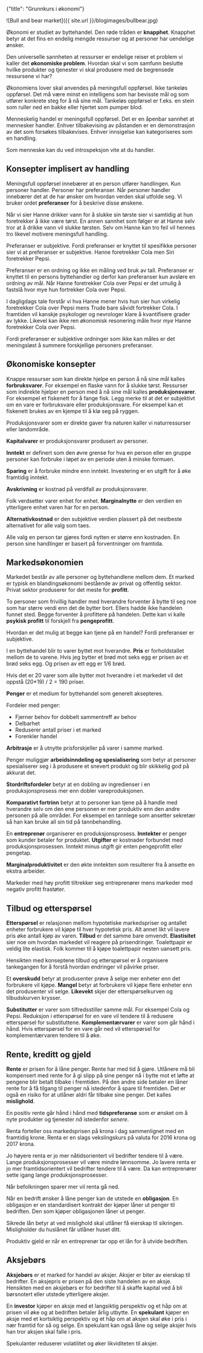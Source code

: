 {"title": "Grunnkurs i økonomi"}

![Bull and bear market]({{ site.url }}/blogimages/bullbear.jpg)

Økonomi er studiet av byttehandel. Den røde tråden er **knapphet**.
Knapphet betyr at det fins en endelig mengde ressurser og at personer
har uendelige ønsker.

Den universelle sannheten at ressurser er endelige reiser
et problem vi kaller det **økonomiske problem**. Hvordan skal vi som 
samfunn beslutte hvilke produkter og tjenester vi skal produsere
med de begrensede ressursene vi har?

Økonomiens lover skal anvendes på meningsfull oppførsel. Ikke tankeløs oppførsel.
Det må være minst en intelligens som har bevisste mål og som utfører
konkrete steg for å nå sine mål. Tankeløs oppførsel er f.eks. en stein
som ruller ned en bakke eller hjertet som pumper blod.

Menneskelig handel er meningsfull oppførsel.
Det er en åpenbar sannhet at mennesker handler.
Enhver tilbakevising av påstanden er en demonstrasjon
av det som forsøkes tilbakevises. Enhver innsigelse
kan kategoriseres som en handling.

Som menneske kan du ved introspeksjon vite at du handler.

## Konsepter implisert av handling

Meningsfull oppførsel innebærer at en person utfører handlingen.
Kun personer handler. Personer har preferanser.
Når personer handler innebærer det at de har ønsker om hvordan verden 
skal utfolde seg. Vi bruker ordet **preferanser** for å beskrive disse ønskene.

Når vi sier Hanne drikker vann for å slukke sin tørste sier vi samtidig
at hun foretrekker å ikke være tørst. En annen sannhet som følger
er at Hanne selv tror at å drikke vann vil slukke tørsten.
Selv om Hanne kan tro feil vil hennes tro likevel motivere
meningsfull handling.

Preferanser er subjektive. Fordi preferanser er knyttet til spesifikke
personer sier vi at preferanser er subjektive.
Hanne foretrekker Cola men Siri foretrekker Pepsi.

Preferanser er en ordning og ikke en måling ved bruk av tall.
Preferanser er knyttet til en persons byttehandler og derfor
kan preferanser kun avsløre en ordning av mål. Når Hanne foretrekker
Cola over Pepsi er det umulig å fastslå hvor mye hun fortrekker
Cola over Pepsi.

I dagligdags tale forstår vi hva Hanne mener hvis hun sier hun virkelig
foretrekker Cola over Pepsi mens Trude bare såvidt fortrekker Cola.
I framtiden vil kanskje psykologer og nevrologer klare å kvantifisere grader av lykke.
Likevel kan ikke ren økonomisk resonering måle hvor *mye* Hanne
foretrekker Cola over Pepsi.

Fordi preferanser er subjektive ordninger som ikke kan måles er det 
meningsløst å summere forskjellige personers preferanser.

## Økonomiske konsepter

Knappe ressurser som kan direkte hjelpe en person å nå sine mål kalles
**forbruksvarer**. For eksempel en flaske vann for å slukke tørst.
Ressurser som indirekte hjelper en person med å nå sine mål
kalles **produksjonsvarer**. For eksempel et fiskenett for å fange fisk.
Legg merke til at det er subjektivt om en vare er forbruksvare eller produksjonsvare.
For eksempel kan et fiskenett brukes av en kjempe til å klø seg på ryggen.

Produksjonsvarer som er direkte gaver fra naturen kaller vi naturressurser
eller landområde.

**Kapitalvarer** er produksjonsvarer produsert av personer.

**Inntekt** er definert som den øvre grense for hva en person eller en
gruppe personer kan forbruke i løpet av en periode uten å minske formuen.

**Sparing** er å forbruke mindre enn inntekt. Investering er en utgift for å øke
framtidig inntekt.

**Avskrivning** er kostnad på verdifall av produksjonsvarer.

Folk verdsetter varer enhet for enhet. **Marginalnytte** er den verdien en ytterligere
enhet varen har for en person.

**Alternativkostnad** er den subjektive verdien plassert på det nestbeste alternativet
for alle valg som taes.

Alle valg en person tar gjøres fordi nytten er større enn kostnaden.
En person sine handlinger er basert på forventninger om framtida.

## Markedsøkonomien

Markedet består av alle personer og byttehandlene mellom dem.
Et marked er typisk en blandingsøkonomi bestående av privat og offentlig sektor.
Privat sektor produserer for det meste for **profitt**.

To personer som frivillig handler med hverandre forventer å bytte til seg noe
som har større verdi enn det de bytter bort. Ellers hadde ikke handelen funnet sted.
Begge forventer å profittere på handelen. Dette kan vi kalle **psykisk profitt**
til forskjell fra **pengeprofitt**.

Hvordan er det mulig at begge kan tjene på en handel? Fordi preferanser er subjektive.

I en byttehandel blir to varer byttet mot hverandre. **Pris** er forholdstallet mellom
de to varene. Hvis jeg bytter et brød mot seks egg er prisen av et brød seks egg.
Og prisen av ett egg er 1/6 brød.

Hvis det er 20 varer som alle bytter mot hverandre i et markedet vil det oppstå
(20\*19) / 2 = 190 priser.

**Penger** er et medium for byttehandel som generelt aksepteres.

Fordeler med penger:

* Fjerner behov for dobbelt sammentreff av behov
* Delbarhet
* Reduserer antall priser i et marked
* Forenkler handel

**Arbitrasje** er å utnytte prisforskjeller på varer i samme marked.

Penger muliggjør **arbeidsinndeling og spesialisering** som betyr at personer spesialiserer
seg i å produsere et snevert produkt og blir skikkelig god på akkurat det.

**Stordriftsfordeler** betyr at en dobling av ingredienser i en produksjonsprosess mer enn
dobler vareproduksjonen.

**Komparativt fortrinn** betyr at to personer kan tjene på å handle med hverandre selv om 
den ene personen er mer produktiv enn den andre personen på alle områder. For eksempel en tannlege som ansetter sekretær så han kan bruke all sin tid på tannbehandling.

En **entreprenør** organiserer en produksjonsprosess. **Inntekter** er penger som
kunder betaler for produktet. **Utgifter** er kostnader forbundet med produksjonsprosessen.
Inntekt minus utgift gir enten pengeprofitt eller pengetap.

**Marginalproduktivitet** er den økte inntekten som resulterer fra å ansette en 
ekstra arbeider.

Markeder med høy profitt tiltrekker seg entreprenører mens markeder med negativ profitt
frastøter.

## Tilbud og etterspørsel

**Etterspørsel** er relasjonen mellom hypotetiske markedspriser
og antallet enheter forbrukere vil kjøpe til hver hypotetisk pris. Alt annet likt
vil lavere pris øke antall kjøp av varen.
**Tilbud** er det samme bare omvendt. **Elastisitet** sier noe om hvordan markedet
vil reagere på prisendringer. Toalettpapir er veldig lite elastisk.
Folk kommer til å kjøpe toalettpapir nesten uansett pris.

Hensikten med konseptene tilbud og etterspørsel er å organisere tankegangen
for å forstå hvordan endringer vil påvirke priser.

Et **overskudd** betyr at produsenter prøve å selge mer enheter enn det forbrukere
vil kjøpe. **Mangel** betyr at forbrukere vil kjøpe flere enheter enn det produsenter
vil selge. **Likevekt** skjer der etterspørselkurven og tilbudskurven krysser.

**Substitutter** er varer som tilfredsstiller samme mål. For eksempel Cola og Pepsi.
Reduksjon i etterspørsel for en vare vil tendere til å redusere etterspørsel
for substituttene. **Komplementærvarer** er varer som går hånd i hånd. Hvis etterspørsel for en vare går ned vil etterspørsel for komplementærvaren tendere til å øke.

## Rente, kreditt og gjeld

**Rente** er prisen for å låne penger. Rente har med tid å gjøre.
Utlånere må bli kompensert med rente for å gi slipp på sine penger nå i bytte
mot et løfte at pengene blir betalt tilbake i fremtiden. På den andre side
betaler en låner rente for å få tilgang til penger nå istedenfor å spare
til fremtiden. Det er også en risiko for at utlåner aldri får tilbake sine penger.
Det kalles **mislighold**.

En positiv rente går hånd i hånd med **tidspreferanse** som er ønsket om å
nyte produkter og tjenester *nå* istedenfor *senere*.

Renta forteller oss markedsprisen på krona i dag sammenlignet med en framtidig
krone. Renta er en slags vekslingskurs på valuta for 2016 krona og 2017 krona.

Jo høyere renta er jo mer nåtidsorientert vil bedrifter tendere til å være.
Lange produksjonsprosesser vil være mindre lønnsomme.
Jo lavere renta er jo mer framtidsorientert vil bedrifter tendere til å være.
Da kan entreprenører sette igang lange produksjonsprosesser.

Når befolkningen sparer mer vil renta gå ned.

Når en bedrift ønsker å låne penger kan de utstede en **obligasjon**.
En obligasjon er en standardisert kontrakt der kjøper låner ut penger
til bedriften. Den som kjøper obligasjonen låner ut penger.

Sikrede lån betyr at ved mislighold skal utlåner få eierskap til sikringen.
Misligholder du huslånet får utlåner huset ditt.

Produktiv gjeld er når en entreprenør tar opp et lån for å utvide bedriften.

## Aksjebørs

**Aksjebørs** er et marked for handel av aksjer. Aksjer er biter av eierskap
til bedrifter. En aksjepris er prisen på den siste handelen av en aksje.
Hensikten med en aksjebørs er for bedrifter til å skaffe kapital
ved å bli børsnotert eller utstede ytterligere aksjer.

En **investor** kjøper en aksje med et langsiktig perspektiv og et håp
om at prisen vil øke og at bedriften betaler årlig utbytte.
En **spekulant** kjøper en aksje med et kortsiktig perspektiv og et håp
om at aksjen skal øke i pris i nær framtid for så og selge.
En spekulant kan også låne og selge aksjer hvis han tror aksjen skal
falle i pris.

Spekulanter reduserer volatilitet og øker likviditeten til aksjer.
